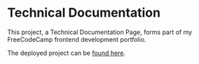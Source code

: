 # Technical Documentation

This project, a Technical Documentation Page, forms part of my FreeCodeCamp frontend development portfolio.

The deployed project can be [found here](https://blogscot.github.io/technical-documentation/).
